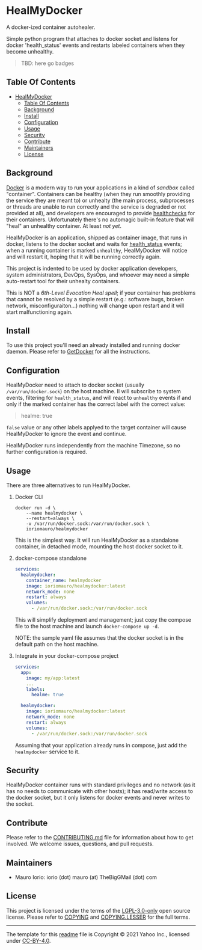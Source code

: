 # HealMyDocker

A docker-ized container autohealer.

Simple python program that attaches to docker socket and listens for docker
'health_status' events and restarts labeled containers when they become
unhealthy.

> TBD: here go badges

## Table Of Contents

- [HealMyDocker](#healmydocker)
  - [Table Of Contents](#table-of-contents)
  - [Background](#background)
  - [Install](#install)
  - [Configuration](#configuration)
  - [Usage](#usage)
  - [Security](#security)
  - [Contribute](#contribute)
  - [Maintainers](#maintainers)
  - [License](#license)

## Background

[Docker][4] is a modern way to run your applications in a kind of *sandbox*
called "container". Containers can be healthy (when they run smoothly providing
the service they are meant to) or unhealty (the main process, subprocesses or
threads are unable to run correctly and the service is degraded or not
provided at all), and developers are encouraged to provide [healthchecks][5] for
their containers. Unfortunately there's no automagic built-in feature that will
"heal" an unhealthy container. At least *not yet*.

HealMyDocker is an application, shipped as container image, that runs in docker,
listens to the docker socket and waits for [health_status][6] events; when
a running container is marked `unhealthy`, HealMyDocker will notice and will
restart it, hoping that it will be running correctly again.

This project is indented to be used by docker application developers, system
administrators, DevOps, SysOps, and whoever may need a simple auto-restart
tool for their unhealty containers.

This is NOT a *6th-Level Evocation Heal spell*; if your container has problems
that cannot be resolved by a simple restart (e.g.: software bugs, broken
network, misconfiguraiton...) nothing will change upon restart and it will
start malfunctioning again.

## Install

To use this project you'll need an already installed and running docker daemon.
Please refer to [GetDocker](https://docs.docker.com/get-started/get-docker/) for
all the instructions.

## Configuration

HealMyDocker need to attach to docker socket (usually `/var/run/docker.sock`)
on the host machine. Il will subscribe to system events, filtering for
`health_status`, and will react to `unhealthy` events if and only if the
marked container has the correct label with the correct value:

> healme: true

`false` value or any other labels applyed to the target container will cause
HealMyDocker to ignore the event and continue.

HealMyDocker runs independently from the machine Timezone, so no further
configuration is required.

## Usage

There are three alternatives to run HealMyDocker.

1.  Docker CLI

    ```shell
    docker run -d \
        --name healmydocker \
        --restart=always \
        -v /var/run/docker.sock:/var/run/docker.sock \
        ioriomauro/healmydocker
    ```

    This is the simplest way. It will run HealMyDocker as a standalone
    container, in detached mode, mounting the host docker socket to it.

2.  docker-compose standalone

    ```yaml
    services:
      healmydocker:
        container_name: healmydocker
        image: ioriomauro/healmydocker:latest
        network_mode: none
        restart: always
        volumes:
          - /var/run/docker.sock:/var/run/docker.sock
    ```

    This will simplify deployment and management; just copy the compose file
    to the host machine and launch `docker-compose up -d`.

    NOTE: the sample yaml file assumes that the docker socket is in the default
    path on the host machine.

3.  Integrate in your docker-compose project

    ```yaml
    services:
      app:
        image: my/app:latest
        ...
        labels:
          healme: true

      healmydocker:
        image: ioriomauro/healmydocker:latest
        network_mode: none
        restart: always
        volumes:
          - /var/run/docker.sock:/var/run/docker.sock
    ```

    Assuming that your application already runs in compose, just add the
    `healmydocker` service to it.

## Security

HealMyDocker container runs with standard privileges and no network (as it
has no needs to communicate with other hosts); it has read/write access to the
docker socket, but it only listens for docker events and never writes to the
socket.

## Contribute

Please refer to the [CONTRIBUTING.md](./CONTRIBUTING.md) file for information
about how to get involved. We welcome issues, questions, and pull requests.

## Maintainers

- Mauro Iorio: iorio (dot) mauro (at) TheBigGMail (dot) com

## License

This project is licensed under the terms of the [LGPL-3.0-only][1] open source
license. Please refer to [COPYING](./COPYING) and
[COPYING.LESSER](./COPYING.LESSER) for the full terms.

---

The template for this [readme][2] file is Copyright © 2021 Yahoo Inc., licensed
under [CC-BY-4.0][3].

[1]: https://www.gnu.org/licenses/lgpl+gpl-3.0.txt "GNU LESSER GENERAL PUBLIC LICENSE 3"
[2]: https://yahoo.github.io/oss-guide/docs/publishing/publishing-template/Spec-READ-AND-DELETE.html#open-source-skeleton-template "Open Source Skeleton Template"
[3]: https://creativecommons.org/licenses/by/4.0/legalcode "Creative Commons Attribution 4.0 International"
[4]: https://www.docker.com "docker.com"
[5]: https://docs.docker.com/reference/dockerfile/#healthcheck "Dockerfile HEALTHCHECK"
[6]: https://docs.docker.com/reference/cli/docker/system/events/ "Docker System Event"
[7]: https://docs.docker.com/get-started/get-docker/ "Get Docker"
